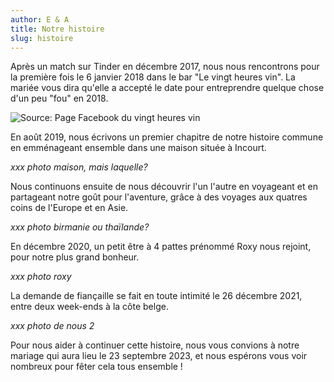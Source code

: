 ```yaml
---
author: E & A
title: Notre histoire
slug: histoire
---
```


Après un match sur Tinder en décembre 2017, nous nous rencontrons pour la première fois le 6 janvier 2018 dans le bar "Le vingt heures vin". La mariée vous dira qu'elle a accepté le date pour entreprendre quelque chose d'un peu "fou" en 2018.

![Source: Page Facebook du vingt heures vin](/img/20heuresvin.jpeg)

En août 2019, nous écrivons un premier chapitre de notre histoire commune en emménageant ensemble dans une maison située à Incourt.

*xxx photo maison, mais laquelle?*

Nous continuons ensuite de nous découvrir l'un l'autre en voyageant et en partageant notre goût pour l'aventure, grâce à des voyages aux quatres coins de l'Europe et en Asie.

*xxx photo birmanie ou thaïlande?*

En décembre 2020, un petit être à 4 pattes prénommé Roxy nous rejoint, pour notre plus grand bonheur.

*xxx photo roxy*

La demande de fiançaille se fait en toute intimité le 26 décembre 2021, entre deux week-ends à la côte belge.

*xxx photo de nous 2*

Pour nous aider à continuer cette histoire, nous vous convions à notre mariage qui aura lieu le 23 septembre 2023, et nous espérons vous voir nombreux pour fêter cela tous ensemble !
